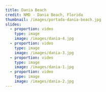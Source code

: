 ```yaml
---
title: Dania Beach
credit: NMD - Dania Beach, Florida
thumbnail: /images/portada-dania-beach.jpg
slides:
  - proportion: video
    type: image
    image: /images/dania-4.jpg
  - proportion: video
    type: image
    image: /images/dania-3.jpg
  - proportion: video
    type: image
    image: /images/dania-1.jpg
  - proportion: video
    type: image
    image: /images/dania-2.jpg
---
```

